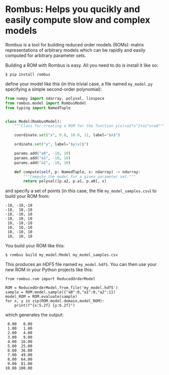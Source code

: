 Rombus: Helps you qucikly and easily compute slow and complex models
====================================================================

Rombus is a tool for building reduced order models (ROMs): matrix representations of arbitrary
models which can be rapidly and easily computed for arbitrary parameter sets.

Building a ROM with Rombus is easy.  All you need to do is install it like so:
```console
$ pip install rombus
```
define your model like this (in this trivial case, a file named `my_model.py` specifying a simple second-order polynomial):
``` python
from numpy import ndarray, polyval, linspace
from rombus.model import RombusModel
from typing import NamedTuple


class Model(RombusModel):
    """Class for creating a ROM for the function y(x)=a2*x^2+a1*x+a0"""

    coordinate.set("x", 0.0, 10.0, 11, label="$x$")

    ordinate.set("y", label="$y(x)$")

    params.add("a0", -10, 10)
    params.add("a1", -10, 10)
    params.add("a2", -10, 10)

    def compute(self, p: NamedTuple, x: ndarray) -> ndarray:
        """Compute the model for a given parameter set."""
        return polyval([p.a2, p.a1, p.a0], x)
```
and specify a set of points (in this case, the file `my_model_samples.csv`) to build your ROM from:
```
-10, -10,-10
-10,  10,-10
-10, -10, 10
-10,  10, 10
 10, -10,-10
 10,  10,-10
 10, -10, 10
 10,  10, 10
```
You build your ROM like this:
```
$ rombus build my_model:Model my_model_samples.csv
```
This produces an _HDF5_ file named `my_model.hdf5`.  You can then use your new ROM in your Python projects like this:
```
from rombus.rom import ReducedOrderModel

ROM = ReducedOrderModel.from_file('my_model.hdf5')
sample = ROM.model.sample({"a0":0,"a1":0,"a2":1})
model_ROM = ROM.evaluate(sample)
for x, y in zip(ROM.model.domain,model_ROM):
    print(f"{x:5.2f} {y:6.2f}")
```
which generates the output:
```
 0.00   0.00
 1.00   1.00
 2.00   4.00
 3.00   9.00
 4.00  16.00
 5.00  25.00
 6.00  36.00
 7.00  49.00
 8.00  64.00
 9.00  81.00
10.00 100.00
```
